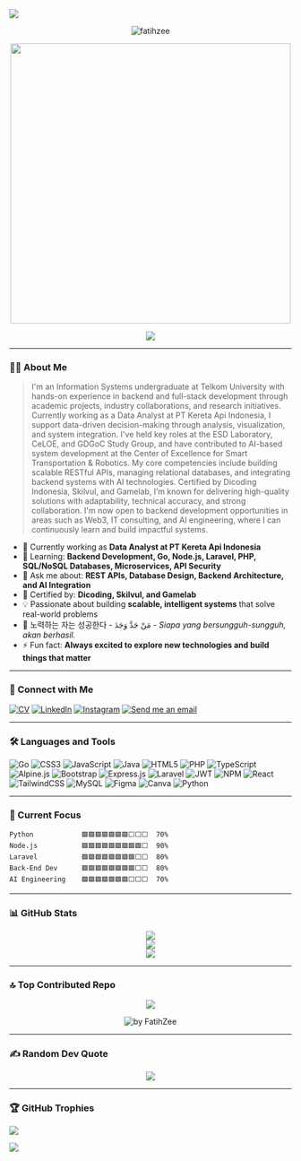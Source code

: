 <img src="https://capsule-render.vercel.app/api?type=waving&color=0:3a8296,100:091519&height=150&text=Hi,%20I%27m%20Fatih%20Fikry%20Oktavianto&fontSize=50&fontColor=61DAFB&fontAlignY=45&animation=twinkling&desc=Backend%20Developer,%20Data%20and%20AI%20Enthusiast&descSize=30&descAlignY=85&section=header" />

<p align="center">
  <img src="https://komarev.com/ghpvc/?username=fatihzee&label=Profile%20views&color=61DAFB&style=for-the-badge&labelColor=20232A" alt="fatihzee" />
</p>

<p align="center">
  <img src="https://media2.giphy.com/media/FsDgMROxMdPGL9ukvU/giphy.gif" width="500" />
</p>

<div align="center">
  <img src="https://readme-typing-svg.herokuapp.com/?lines=Kepo+ya+liat-liat+GitHub+orang?+%F0%9F%98%8F&center=true&width=600&height=45&color=61DAFB&vCenter=true&pause=1000" />
</div>

---

### 👨‍💻 About Me

> I'm an Information Systems undergraduate at Telkom University with hands-on experience in backend and full-stack development through academic projects, industry collaborations, and research initiatives. Currently working as a Data Analyst at PT Kereta Api Indonesia, I support data-driven decision-making through analysis, visualization, and system integration. I've held key roles at the ESD Laboratory, CeLOE, and GDGoC Study Group, and have contributed to AI-based system development at the Center of Excellence for Smart Transportation & Robotics. My core competencies include building scalable RESTful APIs, managing relational databases, and integrating backend systems with AI technologies. Certified by Dicoding Indonesia, Skilvul, and Gamelab, I’m known for delivering high-quality solutions with adaptability, technical accuracy, and strong collaboration. I'm now open to backend development opportunities in areas such as Web3, IT consulting, and AI engineering, where I can continuously learn and build impactful systems.

* 🏢 Currently working as **Data Analyst at PT Kereta Api Indonesia**
* 🌱 Learning: **Backend Development, Go, Node.js, Laravel, PHP, SQL/NoSQL Databases, Microservices, API Security**
* 💬 Ask me about: **REST APIs, Database Design, Backend Architecture, and AI Integration**
* 📜 Certified by: **Dicoding, Skilvul, and Gamelab**
* 💡 Passionate about building **scalable, intelligent systems** that solve real-world problems
* 💪 노력하는 자는 성공한다 - مَنْ جَدَّ وَجَدَ - *Siapa yang bersungguh-sungguh, akan berhasil.*
* ⚡ Fun fact: **Always excited to explore new technologies and build things that matter**

---

### 🔗 Connect with Me

[![CV](https://img.shields.io/badge/CV-fatihfikry.my.id-blueviolet?style=for-the-badge)](https://fatihfikry.my.id/)
[![LinkedIn](https://img.shields.io/badge/linkedin-%230077B5.svg?&style=for-the-badge&logo=linkedin&logoColor=white)](https://linkedin.com/in/fatih-fikry-oktavianto)
[![Instagram](https://img.shields.io/badge/Instagram-E4405F?style=for-the-badge&logo=instagram&logoColor=white)](https://instagram.com/trustedby_)
[![Send me an email](https://img.shields.io/badge/Send%20me%20an%20email-%23D14836.svg?&style=for-the-badge&logo=gmail&logoColor=white)](https://mail.google.com/mail/?view=cm&fs=1&to=myemail@fatihfikry.my.id&su=<<Tulis%20subjek%20email%20di%20sini>>&body=Halo%20Fatih%20Fikry%20Oktavianto%2C%0A%0ASaya%20harap%20pesan%20ini%20menemukan%20Anda%20dalam%20keadaan%20baik.%20Saya%20ingin%20menghubungi%20Anda%20terkait%20<<Tulis%20tujuan%20email%20Anda%20di%20sini>>.%0A%0ASilakan%20balas%20email%20ini%20saat%20Anda%20memiliki%20waktu.%20Terima%20kasih%20banyak%20sebelumnya!%0A%0ASalam%20hangat%2C%0A%5BNama%20Anda%5D)

---

### 🛠️ Languages and Tools
  
![Go](https://img.shields.io/badge/go-%2300ADD8.svg?style=for-the-badge&logo=go&logoColor=white) ![CSS3](https://img.shields.io/badge/css3-%231572B6.svg?style=for-the-badge&logo=css3&logoColor=white) ![JavaScript](https://img.shields.io/badge/javascript-%23323330.svg?style=for-the-badge&logo=javascript&logoColor=%23F7DF1E) ![Java](https://img.shields.io/badge/java-%23ED8B00.svg?style=for-the-badge&logo=openjdk&logoColor=white) ![HTML5](https://img.shields.io/badge/html5-%23E34F26.svg?style=for-the-badge&logo=html5&logoColor=white) ![PHP](https://img.shields.io/badge/php-%23777BB4.svg?style=for-the-badge&logo=php&logoColor=white) ![TypeScript](https://img.shields.io/badge/typescript-%23007ACC.svg?style=for-the-badge&logo=typescript&logoColor=white) ![Alpine.js](https://img.shields.io/badge/alpinejs-white.svg?style=for-the-badge&logo=alpinedotjs&logoColor=%238BC0D0) ![Bootstrap](https://img.shields.io/badge/bootstrap-%238511FA.svg?style=for-the-badge&logo=bootstrap&logoColor=white) ![Express.js](https://img.shields.io/badge/express.js-%23404d59.svg?style=for-the-badge&logo=express&logoColor=%2361DAFB) ![Laravel](https://img.shields.io/badge/laravel-%23FF2D20.svg?style=for-the-badge&logo=laravel&logoColor=white) ![JWT](https://img.shields.io/badge/JWT-black?style=for-the-badge&logo=JSON%20web%20tokens) ![NPM](https://img.shields.io/badge/NPM-%23CB3837.svg?style=for-the-badge&logo=npm&logoColor=white) ![React](https://img.shields.io/badge/react-%2320232a.svg?style=for-the-badge&logo=react&logoColor=%2361DAFB) ![TailwindCSS](https://img.shields.io/badge/tailwindcss-%2338B2AC.svg?style=for-the-badge&logo=tailwind-css&logoColor=white) ![MySQL](https://img.shields.io/badge/mysql-4479A1.svg?style=for-the-badge&logo=mysql&logoColor=white) ![Figma](https://img.shields.io/badge/figma-%23F24E1E.svg?style=for-the-badge&logo=figma&logoColor=white) ![Canva](https://img.shields.io/badge/Canva-%2300C4CC.svg?style=for-the-badge&logo=Canva&logoColor=white) ![Python](https://img.shields.io/badge/python-3670A0?style=for-the-badge&logo=python&logoColor=ffdd54)

---

### 🎯 Current Focus

```text
Python            🟩🟩🟩🟩🟩🟩🟩⬜⬜⬜  70%
Node.js           🟩🟩🟩🟩🟩🟩🟩🟩🟩⬜  90%
Laravel           🟩🟩🟩🟩🟩🟩🟩🟩⬜⬜  80%
Back-End Dev      🟩🟩🟩🟩🟩🟩🟩🟩⬜⬜  80%
AI Engineering    🟩🟩🟩🟩🟩🟩🟩⬜⬜⬜  70%
```

---

### 📊 GitHub Stats

<div align="center">
  <img src="https://github-readme-stats.vercel.app/api?username=FatihZee&theme=react&hide_border=true&show_icons=true" />
  <br>
  <img src="https://github-readme-stats.vercel.app/api/top-langs/?username=FatihZee&theme=react&hide_border=true&layout=compact&langs_count=15" />
  <br>
  <img src="https://github-readme-streak-stats.herokuapp.com/?user=FatihZee&theme=react&hide_border=true" />
</div>

---

### 🔝 Top Contributed Repo
<div align="center">
  
![](https://github-contributor-stats.vercel.app/api?username=FatihZee&limit=5&theme=react&hide_border=true&combine_all_yearly_contributions=true)
</div>

<div align="center">
  <img src="https://github-readme-activity-graph.vercel.app/graph?username=FatihZee&theme=react&area=true&hide_border=true" alt="by FatihZee"/>
</div>

---

### ✍️ Random Dev Quote
<div align="center">
  
![](https://quotes-github-readme.vercel.app/api?type=horizontal&theme=radical)
</div>

---

### 🏆 GitHub Trophies
![](https://github-profile-trophy.vercel.app/?username=FatihZee&theme=radical&no-frame=false&no-bg=true&margin-w=4)

<img src="https://capsule-render.vercel.app/api?type=waving&color=0:4daec8,100:091519&height=100&section=footer" />
